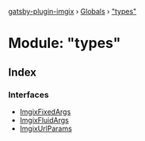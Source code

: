 [gatsby-plugin-imgix](../README.md) › [Globals](../globals.md) › ["types"](_types_.md)

# Module: "types"

## Index

### Interfaces

* [ImgixFixedArgs](../interfaces/_types_.imgixfixedargs.md)
* [ImgixFluidArgs](../interfaces/_types_.imgixfluidargs.md)
* [ImgixUrlParams](../interfaces/_types_.imgixurlparams.md)
